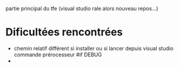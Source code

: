 partie principal du tfe (visual studio rale alors nouveau repos...)

# Dificultées rencontrées
- chemin relatif différent si installer ou si lancer depuis visual studio
          commande prérocesseur #if DEBUG
- 
